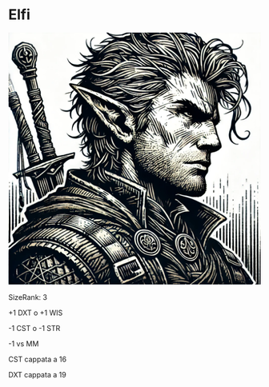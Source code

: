 # Elfi

![Elfi](../../assets/img/elf.webp)

SizeRank: 3

+1 DXT o +1 WIS

-1 CST o -1 STR

-1 vs MM

CST cappata a 16

DXT cappata a 19

